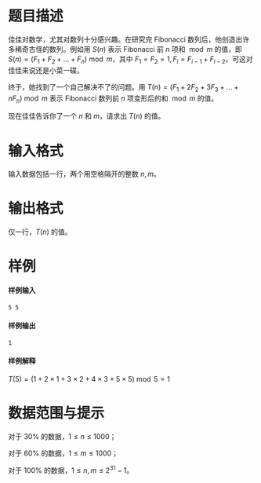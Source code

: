
# 题目描述

佳佳对数学，尤其对数列十分感兴趣。在研究完 Fibonacci 数列后，他创造出许多稀奇古怪的数列。例如用 $S(n)$ 表示 Fibonacci 前 $n$ 项和 $\bmod m$ 的值，即 $S(n)=(F_1+F_2+...+F_n)\bmod m$，其中 $F_1=F_2=1, F_i=F_{i-1}+F_{i-2}$。可这对佳佳来说还是小菜一碟。

终于，她找到了一个自己解决不了的问题。用 $T(n)=(F_1+2F_2+3F_3+...+nF_n)\bmod m$ 表示 Fibonacci 数列前 $n$ 项变形后的和 $\bmod m$ 的值。

现在佳佳告诉你了一个 $n$ 和 $m$，请求出 $T(n)$ 的值。

# 输入格式

输入数据包括一行，两个用空格隔开的整数 $n,m$。

# 输出格式

仅一行，$T(n)$ 的值。

# 样例

#### 样例输入
```plain
5 5
```
#### 样例输出
```plain
1
```
#### 样例解释
$T(5)=(1+2\times 1+3\times 2+4\times 3+5\times 5)\bmod 5=1$

# 数据范围与提示

对于 $30\%$ 的数据，$1\le n \le 1000$；

对于 $60\%$ 的数据，$1\le m \le 1000$；

对于 $100\%$ 的数据，$1\le n,m \le 2^{31}-1$。

